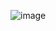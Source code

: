 ![image](https://user-images.githubusercontent.com/91527667/199683576-35d12ff8-e41f-44ae-9794-9da3c698320e.png)
